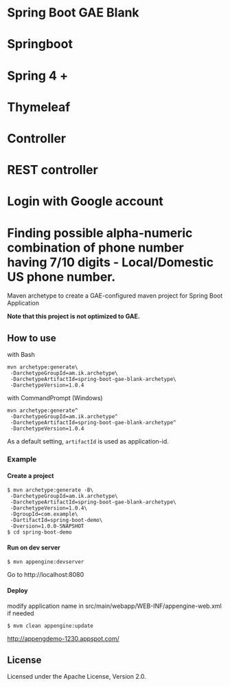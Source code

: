 # Spring Boot GAE Blank

# Springboot
# Spring 4 +
# Thymeleaf
# Controller
# REST controller
# Login with Google account
# Finding possible alpha-numeric combination of phone number having 7/10 digits - Local/Domestic US phone number.



Maven archetype to create a GAE-configured maven project for Spring Boot Application

**Note that this project is not optimized to GAE.**

## How to use

with Bash

    mvn archetype:generate\
     -DarchetypeGroupId=am.ik.archetype\
     -DarchetypeArtifactId=spring-boot-gae-blank-archetype\
     -DarchetypeVersion=1.0.4

with CommandPrompt (Windows)

    mvn archetype:generate^
     -DarchetypeGroupId=am.ik.archetype^
     -DarchetypeArtifactId=spring-boot-gae-blank-archetype^
     -DarchetypeVersion=1.0.4

As a default setting, `artifactId` is used as application-id.

### Example

#### Create a project

```
$ mvn archetype:generate -B\
 -DarchetypeGroupId=am.ik.archetype\
 -DarchetypeArtifactId=spring-boot-gae-blank-archetype\
 -DarchetypeVersion=1.0.4\
 -DgroupId=com.example\
 -DartifactId=spring-boot-demo\
 -Dversion=1.0.0-SNAPSHOT
$ cd spring-boot-demo
```

#### Run on dev server

    $ mvn appengine:devserver

Go to http://localhost:8080

#### Deploy

modify application name in src/main/webapp/WEB-INF/appengine-web.xml if needed

    $ mvm clean appengine:update

http://appengdemo-1230.appspot.com/

## License

Licensed under the Apache License, Version 2.0.
